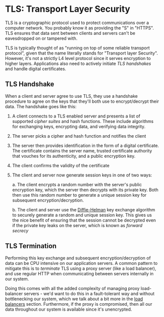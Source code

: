 # TLS: Transport Layer Security

TLS is a cryptographic protocol used to protect communications over a computer network. You probably know it as providing the "S" in "HTTPS". TLS ensures that data sent between clients and servers can't be eavesdropped on or tampered with.

TLS is typically thought of as "running on top of some reliable transport protocol", given that the name literally stands for "Transport layer Security". However, it's not a strictly L4 level protocol since it serves encryption to higher layers. Applications also need to actively initiate _TLS handshakes_ and handle digital certificates.

## TLS Handshake

When a client and server agree to use TLS, they use a handshake procedure to agree on the keys that they'll both use to encrypt/decrypt their data. The handshake goes like this:

1. A client connects to a TLS enabled server and presents a list of supported _cipher suites_ and hash functions. These include algorithms for exchanging keys, encrypting data, and verifying data integrity.

2. The server picks a cipher and hash function and notifies the client

3. The server then provides identification in the form of a digital certificate. The certificate contains the server name, trusted certificate authority that vouches for its authenticity, and a public encryption key.

4. The client confirms the validity of the certificate

5. The client and server now generate session keys in one of two ways:

   a. The client encrypts a random number with the server's public encryption key, which the server then decrypts with its private key. Both then use this random number to generate a unique session key for subsequent encryption/decryption.

   b. The client and server use the [Diffie-Helman](https://en.wikipedia.org/wiki/Diffie%E2%80%93Hellman_key_exchange) key exchange algorithm to securely generate a random and unique session key. This gives us the nice benefit of ensuring that the session cannot be decrypted even if the private key leaks on the server, which is known as _forward secrecy_

## TLS Termination

Performing this key exchange and subsequent encryption/decryption of data can be CPU intensive on our application servers. A common pattern to mitigate this is to _terminate_ TLS using a proxy server (like a load balancer), and use regular HTTP when communicating between servers internally in our system.

Doing this comes with all the added complexity of managing proxy load-balancer servers - we'd want to do this in a fault-tolerant way and without bottlenecking our system, which we talk about a bit more in the [load balancers](/topic/12_load_balancing) section. Furthermore, if the proxy is compromised, then all our data throughout our system is available since it's unencrypted.

